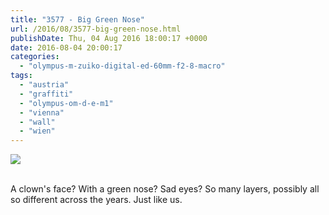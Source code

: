 ```yaml
---
title: "3577 - Big Green Nose"
url: /2016/08/3577-big-green-nose.html
publishDate: Thu, 04 Aug 2016 18:00:17 +0000
date: 2016-08-04 20:00:17
categories: 
  - "olympus-m-zuiko-digital-ed-60mm-f2-8-macro"
tags: 
  - "austria"
  - "graffiti"
  - "olympus-om-d-e-m1"
  - "vienna"
  - "wall"
  - "wien"
---
```

<div class="container">
<div class="center"><a target="_blank" href="https://d25zfm9zpd7gm5.cloudfront.net/1200x1200/2016/20160405_162950_lr.jpg"><img class="webfeedsFeaturedVisual" src="https://d25zfm9zpd7gm5.cloudfront.net/0600x0600/2016/20160405_162950_lr.jpg" /></a></div>
</div>
<br />

A clown's face? With a green nose? Sad eyes? So many layers, possibly all so different across the years. Just like us.
